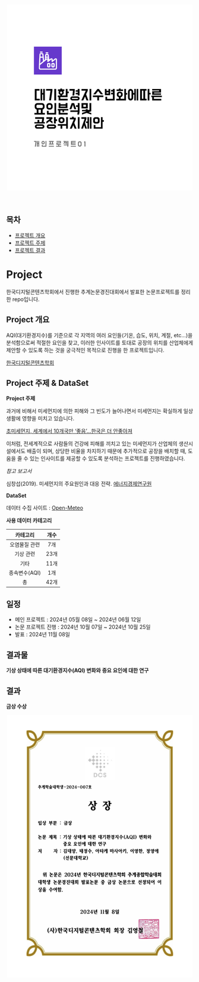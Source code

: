 <p align="center">
    <img src="대기환경지수.png" width=500 height=500>
</p>
<br>

## 목차
- [프로젝트 개요](#intro)
- [프로젝트 주제](#subject)
- [프로젝트 결과](#result)

# Project

한국디지털콘텐츠학회에서 진행한 추계논문경진대회에서 발표한 논문프로젝트를 정리한 repo입니다.

## <a id="intro">Project 개요</a>

AQI(대기환경지수)를 기준으로 각 지역의 여러 요인들(기온, 습도, 위치, 계절, etc...)을 분석함으로써 적절한 요인을 찾고, 이러한 인사이트를 토대로 공장의 위치를 산업체에게 제안할 수 있도록 하는 것을 궁극적인 목적으로 진행을 한 프로젝트입니다.

[한국디지털콘텐츠학회](https://dcs.or.kr/)

## <a id="subject">Project 주제 & DataSet</a>

<b style="font-size:30">Project 주제</b>

과거에 비해서 미세먼지에 의한 피해와 그 빈도가 늘어나면서 미세먼지는 확실하게 일상생활에 영향을 미치고 있습니다.

[초미세먼지, 세계에서 10개국만 ‘좋음’…한국은 더 안좋아져](https://www.hani.co.kr/arti/international/international_general/1133084.html)

이처럼, 전세계적으로 사람들의 건강에 피해를 끼치고 있는 미세먼지가 산업체의 생산시설에서도 배출이 되며, 상당한 비율을 차지하기 때문에 추가적으로 공장을 배치할 때, 도움을 줄 수 있는 인사이트를 제공할 수 있도록 분석하는 프로젝트를 진행하였습니다.

_참고 보고서_

심창섭(2019). 미세먼지의 주요원인과 대응 전략.
[에너지경제연구원](https://www.keei.re.kr/keei/download/focus/ef1903/ef1903_30.pdf)

<b style="font-size:30">DataSet</b>

데이터 수집 사이트 : [Open-Meteo](https://open-meteo.com/)

__사용 데이터 카테고리__

| 카테고리 | 개수 |
| :---: | :---: |
| 오염물질 관련 | 7개 |
| 기상 관련 | 23개 |
| 기타 | 11개 |
| 종속변수(AQI) | 1개 |
| 총 | 42개 |

## 일정
- 메인 프로젝트 : 2024년 05월 08일 ~ 2024년 06월 12일
- 논문 프로젝트 진행 : 2024년 10월 07일 ~ 2024년 10월 25일
- 발표 : 2024년 11월 08일

## 결과물
<b>기상 상태에 따른 대기환경지수(AQI) 변화와 중요 요인에 대한 연구</b>

## <a id="result">결과</a>
<b style="font-size:25">금상 수상</b>
<br>
<p align="center">
    <img src="Award.png" width=500>
</p>